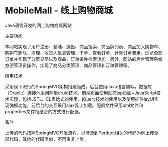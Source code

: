 # MobileMall - 线上购物商城
Java语言开发的网上购物商城网站

主要功能

本网站实现了用户注册、登陆、退出、商品搜索、商品牌列表、商品加入购物车、购物车删除、清理、收货人信息管理、下单、查看订单、计算订单费用，浏览全部订单并实现了分页显示以及商品、订单条件检索功能。另外，网站的后台管理系统方便管理员操作，实现了商品分类管理、商品管理和订单管理等。

所用技术

采用现下流行的SpringMVC架构搭建而成，后台使用Java语言编写，数据库（Oracle）连接池采用阿里druid技术。前端页面使用动态jsp页面+JavaScript技术实现，包括JSTL、EL表达式的使用、jQuery技术的使用以及使用插件layUI实现弹框功能，前后台的交互采用ajax异步加载。配置文件采用xml文件和properties文件相结合的方式进行配置。

备注

上传的代码按照SpringMVC开发流程，以涉及到Porduct相关的代码为例上传全部代码，其他的代码类似，不再重复上传。
